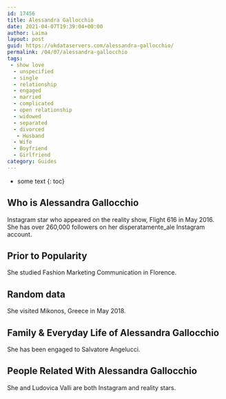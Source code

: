 ```yaml
---
id: 17456
title: Alessandra Gallocchio
date: 2021-04-07T19:39:04+00:00
author: Laima
layout: post
guid: https://ukdataservers.com/alessandra-gallocchio/
permalink: /04/07/alessandra-gallocchio
tags:
 - show love
  - unspecified
  - single
  - relationship
  - engaged
  - married
  - complicated
  - open relationship
  - widowed
  - separated
  - divorced
   - Husband
  - Wife
  - Boyfriend
  - Girlfriend
category: Guides
---
```


* some text
{: toc}


## Who is Alessandra Gallocchio
                  
                  
                  
Instagram star who appeared on the reality show, Flight 616 in May 2016. She has over 260,000 followers on her disperatamente_ale Instagram account.
                  
              
            
              
            
                
                
                
## Prior to Popularity
                  
                  
                  
She studied Fashion Marketing Communication in Florence. 
                  
              
            
              
            
                
                
                
## Random data
                  
                  
                  
She visited Mikonos, Greece in May 2018.
                  
              
            
              
            
                
                
                
## Family & Everyday Life of Alessandra Gallocchio
                  
                  
                  
She has been engaged to Salvatore Angelucci.
                  
              
            
              
            
                
                
                
## People Related With Alessandra Gallocchio
                  
                  
                  
She and Ludovica Valli are both Instagram and reality stars.
                  
              
            
              
            
                
              
            
              
              
            
            
              
            
          
          
          